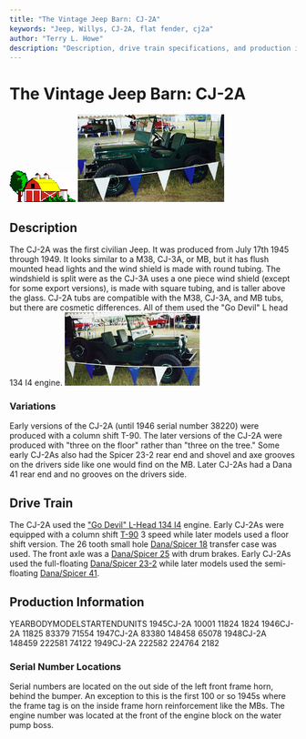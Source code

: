 ```yaml
---
title: "The Vintage Jeep Barn: CJ-2A"
keywords: "Jeep, Willys, CJ-2A, flat fender, cj2a"
author: "Terry L. Howe"
description: "Description, drive train specifications, and production information for the Willys Jeep CJ-2A"
---
```


# The Vintage Jeep Barn: CJ-2A
![barn](/images/barn.gif)
[![1948 CJ-2A drivers side](/images/cj2adt.jpg)](/images/cj2ad.jpg)
## Description
The CJ-2A was the first civilian Jeep. It was
produced from July 17th 1945 through 1949.
It looks similar to a M38, CJ-3A, or MB, but it has flush mounted
head lights and the wind shield is made with round tubing.  The
windshield is split were as the CJ-3A uses a one piece wind
shield (except for some export versions), is made with square tubing,
and is taller above the glass.  CJ-2A tubs are compatible with the M38,
CJ-3A, and MB tubs, but there are cosmetic differences.  All of them
used the "Go Devil" L head 134 I4 engine.
[![1948 CJ-2A passenger side](/images/cj2apt.jpg)](/images/cj2ap.jpg)
### Variations
Early versions of the CJ-2A (until 1946 serial number 38220) were
produced with a column shift T-90.  The later versions of the CJ-2A
were produced with "three on the floor" rather than "three on the
tree."  Some early CJ-2As also had the Spicer 23-2 rear end and shovel
and axe grooves on the drivers side like one would find on the MB.
Later CJ-2As had a Dana 41 rear end and no grooves on the drivers side.
## Drive Train
The CJ-2A used the
["Go Devil" L-Head 134 I4](/engine/godevil134.html)
engine.
Early CJ-2As were equipped with a column shift
[T-90](/trans/t90.html) 3 speed while later models
used a floor shift version.  The 26 tooth small hole
[Dana/Spicer 18](/xfer/d18.html) transfer case was used.
The front axle was a
[Dana/Spicer 25](/axle/d25.html) with drum brakes.
Early CJ-2As used the full-floating
[Dana/Spicer 23-2](/axle/s23.html)
while later models used the semi-floating
[Dana/Spicer 41](/axle/d41.html).
## Production Information
YEARBODYMODELSTARTENDUNITS
1945CJ-2A          10001   11824    1824
1946CJ-2A          11825   83379   71554
1947CJ-2A          83380  148458   65078
1948CJ-2A         148459  222581   74122
1949CJ-2A          222582   224764     2182
### Serial Number Locations
Serial numbers are located on the out side of the left front frame
horn, behind the bumper.  An exception to this is the first 100 or so
1945s where the frame tag is on the inside frame horn reinforcement
like the MBs.
The engine number was located at the front of the
engine block on the water pump boss.